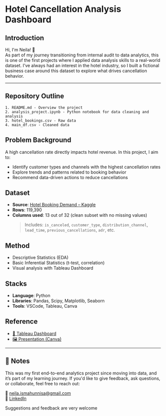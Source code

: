 # Hotel Cancellation Analysis Dashboard

## Introduction

Hi, I'm Neila! 👋  
As part of my journey transitioning from internal audit to data analytics, this is one of the first projects where I applied data analysis skills to a real-world dataset. I’ve always had an interest in the hotel industry, so I built a fictional business case around this dataset to explore what drives cancellation behavior.

---
## Repository Outline

    1. README.md - Overview the project
    2. analysis_project.ipynb - Python notebook for data cleaning and analysis
    3. hotel_bookings.csv - Raw data
    4. main_df.csv - Cleaned data


## Problem Background
A high cancellation rate directly impacts hotel revenue. In this project, I aim to:

- Identify customer types and channels with the highest cancellation rates
- Explore trends and patterns related to booking behavior
- Recommend data-driven actions to reduce cancellations

## Dataset
- **Source**: [Hotel Booking Demand – Kaggle](https://www.kaggle.com/datasets/jessemostipak/hotel-booking-demand)  
- **Rows**: 119,390  
- **Columns used**: 13 out of 32 (clean subset with no missing values)  
  > Includes: `is_canceled`, `customer_type`, `distribution_channel`, `lead_time`, `previous_cancellations`, `adr`, etc.

## Method
- Descriptive Statistics (EDA)
- Basic Inferential Statistics (t-test, correlation)
- Visual analysis with Tableau Dashboard

## Stacks
- **Language**: Python  
- **Libraries**: Pandas, Scipy, Matplotlib, Seaborn  
- **Tools**: VSCode, Tableau, Canva

## Reference
- [🔗 Tableau Dashboard](https://public.tableau.com/views/CancelRateAnalysisinCityHotelandResortHotel/Dashboard1?:language=en-US&publish=yes)  
- [🖼 Presentation (Canva)](https://www.canva.com/design/DAGmxpQ8_XA/NJHpLqcv_DH2vtt7DcwKgw/edit)


---

## 💬 Notes

This was my first end-to-end analytics project since moving into data, and it’s part of my learning journey. If you'd like to give feedback, ask questions, or collaborate, feel free to reach out:

📧 neila.ismahunnisa@gmail.com  
🔗 [LinkedIn](https://www.linkedin.com/in/neila-ismahunnisa/)

Suggestions and feedback are very welcome
